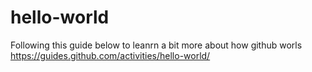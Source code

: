 # hello-world

Following this guide below to leanrn a bit more about how github worls
https://guides.github.com/activities/hello-world/
